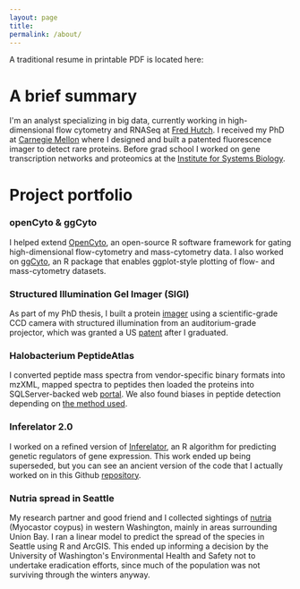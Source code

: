 ```yaml
---
layout: page
title: 
permalink: /about/
---
```


A traditional resume in printable PDF is located here:

# A brief summary

I'm an analyst specializing in big data, currently working in high-dimensional flow cytometry and RNASeq at [Fred Hutch](https://rglab.org). I received my PhD at [Carnegie Mellon](https://cmu.edu/bio) where I designed and built a patented fluorescence imager to detect rare proteins. Before grad school I worked on gene transcription networks and proteomics at the [Institute for Systems Biology](https://baliga.systemsbiology.net/). 

# Project portfolio

### openCyto & ggCyto
I helped extend [OpenCyto](http://opencyto.org), an open-source R software framework for gating high-dimensional flow-cytometry and mass-cytometry data. I also worked on [ggCyto](https://www.ncbi.nlm.nih.gov/pmc/articles/PMC6223365/), an R package that enables ggplot-style plotting of flow- and mass-cytometry datasets.

### Structured Illumination Gel Imager (SIGI)
As part of my PhD thesis, I built a protein [imager](https://www.ncbi.nlm.nih.gov/pubmed/24935033) using a scientific-grade CCD camera with structured illumination from an auditorium-grade projector, which was granted a US [patent](http://www.freepatentsonline.com/10362237.html) after I graduated.

### Halobacterium PeptideAtlas 
I converted peptide mass spectra from vendor-specific binary formats into mzXML, mapped spectra to peptides then loaded the proteins into SQLServer-backed web [portal](https://peptideatlas.org). We also found biases in peptide detection depending on [the method used](https://www.ncbi.nlm.nih.gov/pmc/articles/PMC2643335/). 

### Inferelator 2.0
I worked on a refined version of [Inferelator](https://www.ncbi.nlm.nih.gov/pubmed/16686963), an R algorithm for predicting genetic regulators of gene expression. This work ended up being superseded, but you can see an ancient version of the code that I actually worked on in this Github [repository](https://github.com/ptvan/inferelator-ancient).

### Nutria spread in Seattle
My research partner and good friend and I collected sightings of [nutria](https://en.wikipedia.org/wiki/Coypu) (Myocastor coypus) in western Washington, mainly in areas surrounding Union Bay. I ran a linear model to predict the spread of the species in Seattle using R and ArcGIS. This ended up informing a decision by the University of Washington's Environmental Health and Safety not to undertake eradication efforts, since much of the population was not surviving through the winters anyway. 



